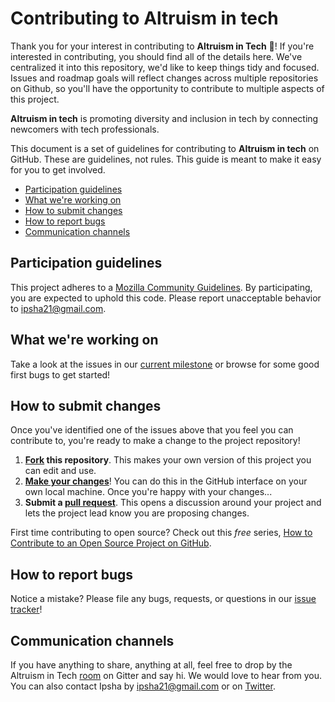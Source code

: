 # Contributing to Altruism in tech

Thank you for your interest in contributing to **Altruism in Tech** :tada:! 
If you're interested in contributing, you should find all of the details here. We've centralized it into this repository, we'd like to keep things tidy and focused. Issues and roadmap goals will reflect changes across multiple repositories on Github, so you'll have the opportunity to contribute to multiple aspects of this project.

**Altruism in tech** is promoting diversity and inclusion in tech by connecting newcomers with tech professionals.

This document is a set of guidelines for contributing to **Altruism in tech** on GitHub. These are guidelines, not rules. This guide is meant to make it easy for you to get involved.

* [Participation guidelines](#participation-guidelines)
* [What we're working on](#what-were-working-on)
* [How to submit changes](#how-to-submit-changes)
* [How to report bugs](#how-to-report-bugs)
* [Communication channels](#communication-channels)

## Participation guidelines

This project adheres to a [Mozilla Community Guidelines](https://www.mozilla.org/en-US/about/governance/policies/participation/). By participating, you are expected to uphold this code. Please report unacceptable behavior to ipsha21@gmail.com.

## What we're working on

Take a look at the issues in our [current milestone](https://github.com/ipsha21/altruism-in-tech/issues) or browse for some good first bugs to get started! 

## How to submit changes

Once you've identified one of the issues above that you feel you can contribute to, you're ready to make a change to the project repository!
 
 1. **[Fork](https://help.github.com/articles/fork-a-repo/) this repository**. This makes your own version of this project you can edit and use.
 2. **[Make your changes](https://guides.github.com/activities/forking/#making-changes)**! You can do this in the GitHub interface on your own local machine. Once you're happy with your changes...
 3. **Submit a [pull request](https://help.github.com/articles/proposing-changes-to-a-project-with-pull-requests/)**. This opens a discussion around your project and lets the project lead know you are proposing changes.

 First time contributing to open source? Check out this *free* series, [How to Contribute to an Open Source Project on GitHub](https://egghead.io/series/how-to-contribute-to-an-open-source-project-on-github).

## How to report bugs

Notice a mistake? Please file any bugs, requests, or questions in our [issue tracker](https://github.com/ipsha21/altruism-in-tech/issues)!

## Communication channels

If you have anything to share, anything at all, feel free to drop by the Altruism in Tech [room](https://gitter.im/AltruismInTech/Lobby) on Gitter and say hi. We would love to hear from you. You can also contact Ipsha by ipsha21@gmail.com or on [Twitter](https://twitter.com/ipsha21).

